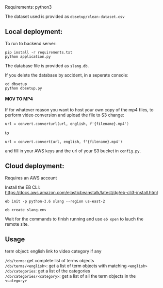 Requirements: python3

The dataset used is provided as `dbsetup/clean-dataset.csv`

## Local deployment:
To run to backend server:

```
pip install -r requirements.txt
python application.py
```

The database file is provided as `slang.db`.

If you delete the database by accident, in a seperate console:
```
cd dbsetup
python dbsetup.py
```

#### MOV TO MP4
If for whatever reason you want to host your own copy of the mp4 files, to perform video conversion and upload the file to S3 change:
```
url = convert.converturl(url, english, f'{filename}.mp4')
```
to 
```
url = convert.convert(url, english, f'{filename}.mp4')
```
and  fill in your AWS keys and the url of your S3 bucket in `config.py`.

## Cloud deployment:
Requires an AWS account

Install the EB CLI: https://docs.aws.amazon.com/elasticbeanstalk/latest/dg/eb-cli3-install.html

```
eb init -p python-3.6 slang --region us-east-2

eb create slang-env
```
Wait for the commands to finish running and use `eb open` to lauch the remote site.

## Usage
term object:
    english
    link to video
    category if any

`/db/terms`: get complete list of terms objects  
`/db/terms/<english>`: get a list of term objects with matching `<english>`  
`/db/categories`: get a list of the categories  
`/db/categories/<category>`: get a list of all the term objects in the `<category>`